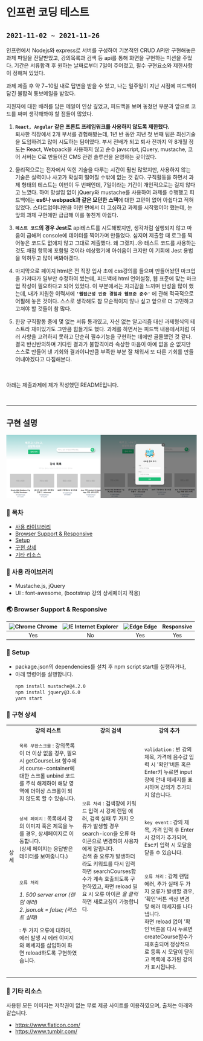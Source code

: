 # 인프런 코딩 테스트
## `2021-11-02 ~ 2021-11-26`
인프런에서 Nodejs와 express로 서버를 구성하여
기본적인 CRUD API만 구현해놓은 과제 파일을 전달받았고,
강의목록과 검색 등 api를 통해 화면을 구현하는 미션을 주었다.
기간은 서류합격 후 원하는 날짜로부터 7일이 주어졌고, 필수 구현요소와 제한사항이 정해져 있었다.

과제 제출 후 약 7~10일 내로 답변을 받을 수 있고,
나는 일주일이 지난 시점에 피드백이 담긴 불합격 통보메일을 받았다.

지원자에 대한 배려를 담은 메일이 인상 깊었고,
피드백을 보며 놓쳤던 부분과 앞으로 코드를 짜며 생각해봐야 할 점들이 많았다. 

1. **`React, Angular` 같은 프론트 프레임워크를 사용하지 않도록 제한했다.**\
퇴사한 직장에서 2개 부서를 경험해봤는데, 1년 반 동안 지낸 첫 번째 팀은 최신기술을 도입하려고 많이 시도하는 팀이였다. 부서 전배가 되고 퇴사 전까지 약 8개월 정도는 React, Webpack을 사용하지 않고
순수 javscript, jQuery, mustache, 코어 서버는 C로 만들어진 CMS 관련 솔루션을 운영하는 곳이었다.

2. 물리적으로는 전자에서 익힌 기술을 다루는 시간이 훨씬 많았지만, 사용하지 않는 기술은 실력이나 사고가 확실히 떨어질 수밖에 없는 것 같다. 구직활동을 하면서 과제 형태의 테스트는 이번이 두 번째인데,
7일이라는 기간이 개인적으로는 길지 않다고 느꼈다. 하여 망설임 없이 jQuery와 mustache를 사용하여 과제를 수행했고 피드백에는 **es6나 webpack과 같은 모던한 스택**에 대한 고민이 없어 아쉽다고 적혀있었다. 스타트업이니만큼 이런 면에서 더 고심하고 과제를 시작했어야 했는데, 눈앞의 과제 구현에만 급급해 이를 놓친게 아쉽다.

3. **`테스트 코드`의 경우 Jest로** api테스트를 시도해봤지만, 생각처럼 실행되지 않고 마음이 급해져 console에 데이터를 찍어가며 만들었다. 심지어 제출할 때 로그를 찍어놓은 코드도 없애지 않고 그대로 제출했다. 왜 그랬지..😣 
테스트 코드를 사용하는 것도 채점 항목에 포함될 것이라 예상했기에 아쉬움이 크지만 이 기회에 Jest 용법을 익혀두고 많이 써봐야겠다.

4. 마지막으로 페이지 html은 전 직장 입사 초에 css강의를 들으며 만들어놨던 마크업을 가져다가 일부만 수정하여 썼는데, 피드백에 html 언어설정, 웹 표준에 맞는 마크업 작성이 필요하다고 되어 있었다.
이 부분에서는 자괴감을 느끼며 반성을 많이 했는데, 내가 지원한 이력서에 **`'웹접근성 인증 경험과 웹표준 준수'`** 에 관해 적극적으로 어필해 놓은 것이다. 스스로 생각해도 참 모순적이지 않나 싶고 앞으로 더 고민하고 고쳐야 할 것들이 참 많다.

5. 한창 구직활동 중에 몇 없는 서류 통과였고, 자신 없는 알고리즘 대신 과제형식의 테스트라 재미있기도 그만큼 힘들기도 했다. 과제를 하면서는 피드백 내용에서처럼 여러 사항을 고려하지 못하고 단순히 필수기능을 구현하는 데에만 골몰했던 것 같다. 결국 반신반의하며 기다린 결과가 불합격이라 속상한 마음이 아예 없을 순 없지만 스스로 만들어 낸 기회와 결과이니만큼 부족한 부분 잘 채워서 또 다른 기회를 만들어내야겠다고 다짐해본다. 

<br><br>
아래는 제출과제에 제가 작성했던 README입니다.

<br>

----------------------------------------------

## 구현 설명
![main.png](/image/inflearn.png)

### 🚩 목차
- [사용 라이브러리](#-사용-라이브러리)
- [Browser Support & Responsive](#-browser-support---responsive)
- [Setup](#-setup)
- [구현 상세](#-구현-상세)
- [기타 리소스](#-기타-리소스)

### 📑 사용 라이브러리
+ Mustache.js, jQuery
+ UI : font-awesome, (bootstrap 강의 상세페이지 적용)

### 🌏 Browser Support & Responsive
| <img src="https://user-images.githubusercontent.com/1215767/34348387-a2e64588-ea4d-11e7-8267-a43365103afe.png" alt="Chrome" width="16px" height="16px" /> Chrome | <img src="https://user-images.githubusercontent.com/1215767/34348590-250b3ca2-ea4f-11e7-9efb-da953359321f.png" alt="IE" width="16px" height="16px" /> Internet Explorer | <img src="https://user-images.githubusercontent.com/1215767/34348380-93e77ae8-ea4d-11e7-8696-9a989ddbbbf5.png" alt="Edge" width="16px" height="16px" /> Edge | Responsive
| :---------: | :---------: | :---------: | :---------: |
| Yes | No | Yes | Yes |

### 🚀 Setup
+ package.json의 dependencies를 설치 후 npm script start를 실행하거나,
+ 아래 명령어를 실행합니다.
   ```
   npm install mustache@4.2.0
   npm install jquery@3.6.0
   yarn start
   ```

### 🚩 구현 상세
<table>
<tbody>
<tr>
<th></th>
<th>강의 리스트</th>
<th>강의 검색</th>
<th>강의 추가</th>
</tr>
<tr>
<td rowspan="4">상세</td>
</tr>
<tr>
<td>

`목록 무한스크롤`
: 강의목록이 더 이상 없을 경우, 필요시
getCourseList 함수에서 course-container에 대한 스크롤 unbind 코드를 주석 해제하여
해당 영역에 더이상 스크롤이 되지 않도록 할 수 있습니다.
</td>
<td rowspan="3">

`오류 처리`
: 검색창에 키워드 입력 시 강제 랜덤 에러, 검색 실패 두 가지 오류가 발생할 경우 search-icon을 오류 아이콘으로 변경하여 사용자에게 알립니다.\
검색 중 오류가 발생하더라도 키워드를 다시 입력하면 searchCourses함수가 계속 호출되도록 구현하였고, 화면 reload 필요 시 오류 아이콘 _을 클릭_ 하면 새로고침이 가능합니다.
</td>
<td>

`validation`
: 빈 강의제목, 가격에 음수값 입력 시 '확인'버튼 혹은 Enter키 누르면 input창에 안내 메세지를 표시하며 강의가 추가되지 않습니다.
</td>
</tr>
<tr>
<td>

`상세 페이지`
: 목록에서 강의 이미지 혹은 제목을 누를 경우, 상세페이지로 이동합니다. \
(상세 페이지는 응답받은 데이터를 보여줍니다.)
</td>
<td>

`key event`
: 강의 제목, 가격 입력 후 Enter 시 강의가 추가되며, Esc키 입력 시 모달을 닫을 수 있습니다.
</td>
</tr>
<tr>
<td>

`오류 처리`

_1. 500 server error (랜덤 에러)_\
_2. json.ok = false; (리스트 실패)_

: 두 가지 오류에 대하여, 에러 발생 시 에러 이미지와 메세지를 삽입하여 화면 reload하도록 구현하였습니다.
</td>
<td>

`오류 처리`
: 강제 랜덤 에러, 추가 실패 두 가지 오류가 발생할 경우, '확인'버튼 색상 변경 및 에러 메세지를 나타냅니다.\
화면 reload 없이 '확인'버튼을 다시 누르면 createCourse함수가 재호출되어 정상적으로 등록 시 모달이 닫히고 목록에 추가된 강의가 표시됩니다.
</td>
</tr>
</tbody>
</table>

### 📜 기타 리소스
사용된 모든 이미지는 저작권이 없는 무료 제공 사이트를 이용하였으며, 출처는 아래와 같습니다.
+ https://www.flaticon.com/
+ https://www.tumblr.com/
